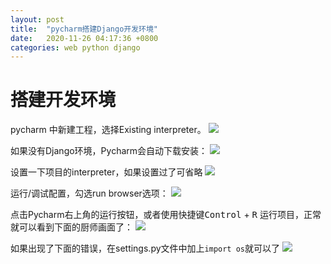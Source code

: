 ```yaml
---
layout: post
title:  "pycharm搭建Django开发环境"
date:   2020-11-26 04:17:36 +0800
categories: web python django
---
```



# 搭建开发环境
pycharm 中新建工程，选择Existing interpreter。
![](http://yinyang.space/img/20201126_django1.png)


如果没有Django环境，Pycharm会自动下载安装：
![](http://yinyang.space/img/20201126_django2.png)

设置一下项目的interpreter，如果设置过了可省略
![](http://yinyang.space/img/20201126_django3.png)


运行/调试配置，勾选run browser选项：
![](http://yinyang.space/img/20201126_django5.png)


点击Pycharm右上角的运行按钮，或者使用快捷键<kbd>Control</kbd> + <kbd>R</kbd> 运行项目，正常就可以看到下面的厨师画面了：
![](http://yinyang.space/img/20201126_django6.png)


如果出现了下面的错误，在settings.py文件中加上`import os`就可以了
![](http://yinyang.space/img/20201126_django4.png)
